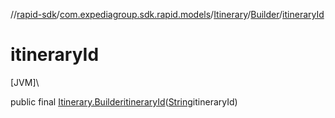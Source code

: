 //[rapid-sdk](../../../../index.md)/[com.expediagroup.sdk.rapid.models](../../index.md)/[Itinerary](../index.md)/[Builder](index.md)/[itineraryId](itinerary-id.md)

# itineraryId

[JVM]\

public final [Itinerary.Builder](index.md)[itineraryId](itinerary-id.md)([String](https://docs.oracle.com/javase/8/docs/api/java/lang/String.html)itineraryId)
